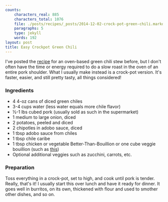 ```yaml
---
counts:
    characters_real: 885
    characters_total: 1076
    file: ./posts/recipes/_posts/2014-12-02-crock-pot-green-chili.markdown
    paragraphs: 5
    type: jekyll
    words: 192
layout: post
title: Easy Crockpot Green Chili
---
```


I've posted the [recipe](/posts/recipes/2013/06/09/green-chili/) for an
oven-based green chili stew before, but I don't often have the time or energy
required to do a slow roast in the oven of an entire pork shoulder.  What I
usually make instead is a crock-pot version.  It's faster, easier, and still
pretty tasty, all things considered!

### Ingredients

* 4 4-oz cans of diced green chiles
* 3-4 cups water (less water equals more chile flavor)
* &frac12;-1 lbs cubed pork (usually sold as such in the supermarket)
* 1 medium to large onion, diced
* 2 potatoes, peeled and diced
* 2 chipotles in adobo sauce, diced
* 1 tbsp adobo sauce from chiles
* 1 tbsp chile caribe
* 1 tbsp chicken or vegetable Better-Than-Bouillion or one cube veggie bouillion
  (such as [this](http://www.knorr.com/product/detail/246069/vegetable))
* Optional additional veggies such as zucchini, carrots, etc.

### Preparation

Toss everything in a crock-pot, set to high, and cook until pork is tender.
Really, that's it!  I usually start this over lunch and have it ready for
dinner.  It goes well in burritos, on its own, thickened with flour and used to
smother other dishes, and so on.
